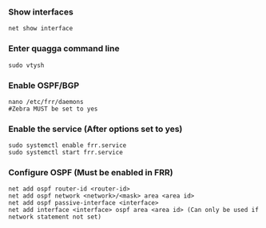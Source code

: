 ### Show interfaces
```Shell
net show interface
```

### Enter quagga command line
```Shell
sudo vtysh
```

### Enable OSPF/BGP
```Shell
nano /etc/frr/daemons
#Zebra MUST be set to yes
```

### Enable the service (After options set to yes)
```Shell
sudo systemctl enable frr.service
sudo systemctl start frr.service
```

### Configure OSPF (Must be enabled in FRR)
```Shell
net add ospf router-id <router-id>
net add ospf network <network>/<mask> area <area id>
net add ospf passive-interface <interface>
net add interface <interface> ospf area <area id> (Can only be used if network statement not set)
```
